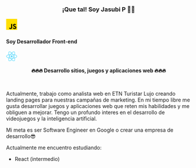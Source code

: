<h3 align="center">¡Que tal! Soy Jasubi P 👨‍💻</h3>

<a>
    <img src="./img/javascript-icon.png" width="30px">
</a>
<a>
    <h4>Soy Desarrollador Front-end </h4>
</a>
<a>
    <img src="./img/React-icon.png" width="30px">
</a>

<p align="center" style="font-weight:bold;">🔥🔥🔥 Desarrollo sitios, juegos y aplicaciones web 🔥🔥🔥</p>

<br>

Actualmente, trabajo como analista web en ETN Turistar Lujo creando landing pages para nuestras campañas de marketing.
En mi tiempo libre me gusta desarrollar juegos y aplicaciones web que reten mis habilidades y me obliguen a mejorar.
Tengo un profundo interes en el desarrollo de videojuegos y la inteligencia artificial.

Mi meta es ser Software Engineer en Google o crear una empresa de desarrollo😎

Actualmente me encuentro estudiando:

- React (intermedio)



